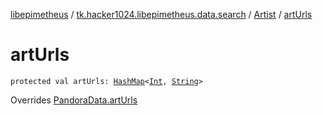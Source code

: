 [libepimetheus](../../index.md) / [tk.hacker1024.libepimetheus.data.search](../index.md) / [Artist](index.md) / [artUrls](./art-urls.md)

# artUrls

`protected val artUrls: `[`HashMap`](https://kotlinlang.org/api/latest/jvm/stdlib/kotlin.collections/-hash-map/index.html)`<`[`Int`](https://kotlinlang.org/api/latest/jvm/stdlib/kotlin/-int/index.html)`, `[`String`](https://kotlinlang.org/api/latest/jvm/stdlib/kotlin/-string/index.html)`>`

Overrides [PandoraData.artUrls](../../tk.hacker1024.libepimetheus.data/-pandora-data/art-urls.md)

